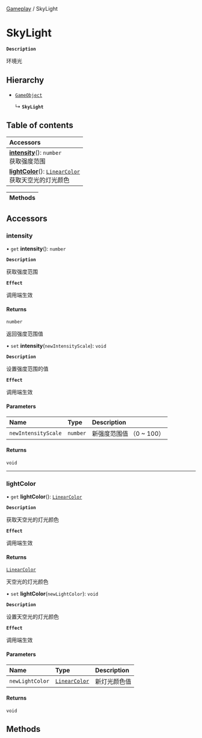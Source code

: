 [Gameplay](../modules/Gameplay.Gameplay.md) / SkyLight

# SkyLight <Badge type="tip" text="Class" />

**`Description`**

环境光

## Hierarchy

- [`GameObject`](Gameplay.GameObject.md)

  ↳ **`SkyLight`**

## Table of contents

| Accessors |
| :-----|
| **[intensity](Gameplay.SkyLight.md#intensity)**(): `number` <br> 获取强度范围|
| **[lightColor](Gameplay.SkyLight.md#lightcolor)**(): [`LinearColor`](Type.LinearColor.md) <br> 获取天空光的灯光颜色|

| Methods |
| :-----|

## Accessors

### intensity

• `get` **intensity**(): `number`

**`Description`**

获取强度范围

**`Effect`**

调用端生效

#### Returns

`number`

返回强度范围值

• `set` **intensity**(`newIntensityScale`): `void`

**`Description`**

设置强度范围的值

**`Effect`**

调用端生效

#### Parameters

| Name | Type | Description |
| :------ | :------ | :------ |
| `newIntensityScale` | `number` | 新强度范围值 （0 ~ 100） |

#### Returns

`void`

___

### lightColor

• `get` **lightColor**(): [`LinearColor`](Type.LinearColor.md)

**`Description`**

获取天空光的灯光颜色

**`Effect`**

调用端生效

#### Returns

[`LinearColor`](Type.LinearColor.md)

天空光的灯光颜色

• `set` **lightColor**(`newLightColor`): `void`

**`Description`**

设置天空光的灯光颜色

**`Effect`**

调用端生效

#### Parameters

| Name | Type | Description |
| :------ | :------ | :------ |
| `newLightColor` | [`LinearColor`](Type.LinearColor.md) | 新灯光颜色值 |

#### Returns

`void`


## Methods